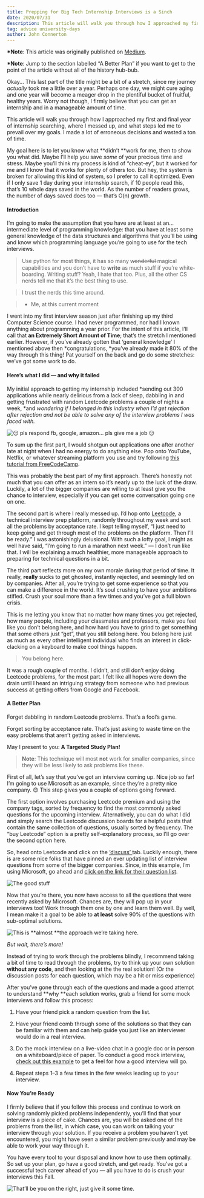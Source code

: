 ```yaml
---
title: Prepping for Big Tech Internship Interviews is a Sinch
date: 2020/07/31
description: This article will walk you through how I approached my first and final year of internship searching, where I messed up, and what steps led me to prevail.
tag: advice university-days
author: John Connerton
---
```


**\*Note**: This article was originally published on [Medium](https://medium.com/@conjohnerton).

**\*Note**: Jump to the section labelled “A Better Plan” if you want to get to the point of the article without all of the history hub-bub.

Okay… This last part of the title might be a bit of a stretch, since my journey _actually_ took me a little over a year. Perhaps one day, we might cure aging and one year will become a meager drop in the plentiful bucket of fruitful, healthy years. Worry not though, I firmly believe that you can get an internship and in a manageable amount of time.

This article will walk you through how I approached my first and final year of internship searching, where I messed up, and what steps led me to prevail over my goals. I made a lot of erroneous decisions and wasted a ton of time.

My goal here is to let you know what **didn’t **work for me, then to show you what did. Maybe I’ll help you save _some_ of your precious time and stress. Maybe you’ll think my process is kind of “cheat-ey”, but it worked for me and I know that it works for plenty of others too. But hey, the system is broken for allowing this kind of system, so I prefer to call it optimized. Even if I only save 1 day during your internship search, if 10 people read this, that’s 10 whole days saved in the world. As the number of readers grows, the number of days saved does too — that’s O(n) growth.

#### Introduction

I’m going to make the assumption that you have are at least at an… intermediate level of programming knowledge: that you have at least some general knowledge of the data structures and algorithms that you’ll be using and know which programming language you’re going to use for the tech interviews.

> Use python for most things, it has so many w̶o̶n̶d̶e̶r̶f̶u̶l magical capabilities and you don’t have to **write** as much stuff if you’re white-boarding. Writing stuff? Yeah, I hate that too. Plus, all the other CS nerds tell me that it’s the best thing to use.

> I trust the nerds this time around.

> - Me, at this current moment

I went into my first interview season just after finishing up my third Computer Science course. I had never programmed, nor had I known anything about programming a year prior. For the intent of this article, I’ll call that **an Extremely Short Amount of Time**; that’s the stretch I mentioned earlier. However, if you’ve already gotten that ‘general knowledge’ I mentioned above then *congratulations, *you’ve already made it 80% of the way through this thing! Pat yourself on the back and go do some stretches: we’ve got some work to do.

#### Here’s what I did — and why it failed

My initial approach to getting my internship included *sending out 300 applications while nearly delirious from a lack of sleep, dabbling in and getting frustrated with random Leetcode problems a couple of nights a week, *and _wondering if I belonged in this industry when I’d get rejection after rejection and not be able to solve any of the interview problems I was faced with._

![😑 pls respond fb, google, amazon… pls give me a job 😑](https://cdn-images-1.medium.com/max/2156/1*UJ62sij1svicrgeI0K4NPw.jpeg)

To sum up the first part, I would shotgun out applications one after another late at night when I had no energy to do anything else. Pop onto YouTube, Netflix, or whatever streaming platform you use and try following [this tutorial from FreeCodeCamp](https://www.freecodecamp.org/news/here-are-4-best-ways-to-apply-for-software-engineer-jobs-and-exactly-how-to-use-them-a644a88b2241/).

This was probably the best part of my first approach. There’s honestly not much that you can offer as an intern so it’s nearly up to the luck of the draw. Luckily, a lot of the bigger companies are willing to at least give you the chance to interview, especially if you can get some conversation going one on one.

The second part is where I really messed up. I’d hop onto [Leetcode](https://leetcode.com/), a technical interview prep platform, randomly throughout my week and sort all the problems by acceptance rate. I kept telling myself, “I just need to keep going and get through most of the problems on the platform. Then I’ll be ready.” I was astonishingly delusional. With such a lofty goal, I might as well have said, “I’m going to run a marathon next week.” — I don’t run like that. I will be explaining a much healthier, more manageable approach to preparing for technical questions in a bit.

The third part reflects more on my own morale during that period of time. It really, **really** sucks to get ghosted, instantly rejected, and seemingly led on by companies. After all, you’re trying to get some experience so that you can make a difference in the world. It’s soul crushing to have your ambitions stifled. Crush your soul more than a few times and you’ve got a full blown crisis.

This is me letting you know that no matter how many times you get rejected, how many people, including your classmates and professors, make you feel like you don’t belong here, and how hard you have to grind to get something that some others just “get”, that you still belong here. You belong here just as much as every other intelligent individual who finds an interest in click-clacking on a keyboard to make cool things happen.

> You belong here.

It was a rough couple of months. I didn’t, and still don’t enjoy doing Leetcode problems, for the most part. I felt like all hopes were down the drain until I heard an intriguing strategy from someone who had previous success at getting offers from Google and Facebook.

#### A Better Plan

Forget dabbling in random Leetcode problems. That’s a fool’s game.

Forget sorting by acceptance rate. That’s just asking to waste time on the easy problems that aren’t getting asked in interviews.

May I present to you: **A Targeted Study Plan!**

> **Note**: This technique will most **not** work for smaller companies, since they will be less likely to ask problems like these.

First of all, let’s say that you’ve got an interview coming up. Nice job so far! I’m going to use Microsoft as an example, since they’re a pretty nice company. 😊 This step gives you a couple of options going forward.

The first option involves purchasing Leetcode premium and using the company tags, sorted by frequency to find the most commonly asked questions for the upcoming interview. Alternatively, you can do what I did and simply search the Leetcode discussion boards for a helpful posts that contain the same collection of questions, usually sorted by frequency. The “buy Leetcode” option is a pretty self-explanatory process, so I’ll go over the second option here.

So, head onto Leetcode and click on the [‘discuss’ ](https://leetcode.com/discuss/interview-question?currentPage=1&orderBy=hot&query=)tab. Luckily enough, there is are some nice folks that have pinned an ever updating list of interview questions from some of the bigger companies. Since, in this example, I’m using Microsoft, go ahead and [click on the link for their question list](https://leetcode.com/discuss/interview-question/398023/Microsoft-Online-Assessment-Questions).

![The good stuff](https://cdn-images-1.medium.com/max/4960/1*yqn85oqRZLMupkhOVO-rtQ.png)

Now that you’re there, you now have access to all the questions that were recently asked by Microsoft. Chances are, they will pop up in your interviews too! Work through them one by one and learn them well. By well, I mean make it a goal to be able to **at least** solve 90% of the questions with sub-optimal solutions.

![This is **almost **the approach we’re taking here.](https://cdn-images-1.medium.com/max/1000/1*T5PKbvEKDPxjZOh4yCFHRQ.png)

_But wait, there’s more!_

Instead of trying to work through the problems blindly, I recommend taking a bit of time to read through the problems, try to think up your own solution **without any code**, and then looking at the the real solution! (Or the discussion posts for each question, which may be a hit or miss experience)

After you’ve gone through each of the questions and made a good attempt to understand **why **each solution works, grab a friend for some mock interviews and follow this process:

1. Have your friend pick a random question from the list.

1. Have your friend comb through some of the solutions so that they can be familiar with them and can help guide you just like an interviewer would do in a real interview.

1. Do the mock interview on a live-video chat in a google doc or in person on a whiteboard/piece of paper. To conduct a good mock interview, [check out this example](https://www.youtube.com/watch?v=qz9tKlF431k) to get a feel for how a good interview will go.

1. Repeat steps 1–3 a few times in the few weeks leading up to your interview.

#### Now You’re Ready

I firmly believe that if you follow this process and continue to work on solving randomly picked problems independently, you’ll find that your interview is a piece of cake. Chances are, you will be asked one of the problems from the list, in which case, you can work on talking your interview through your solution. If you receive a problem you haven’t yet encountered, you might have seen a similar problem previously and may be able to work your way through it.

You have every tool to your disposal and know how to use them optimally. So set up your plan, go have a good stretch, and get ready. You’ve got a successful tech career ahead of you — all you have to do is crush your interviews this Fall.

![That’ll be you on the right, just give it some time.](https://cdn-images-1.medium.com/max/1000/1*8Yx8zFrJsyy2H3or9325sg.png)

